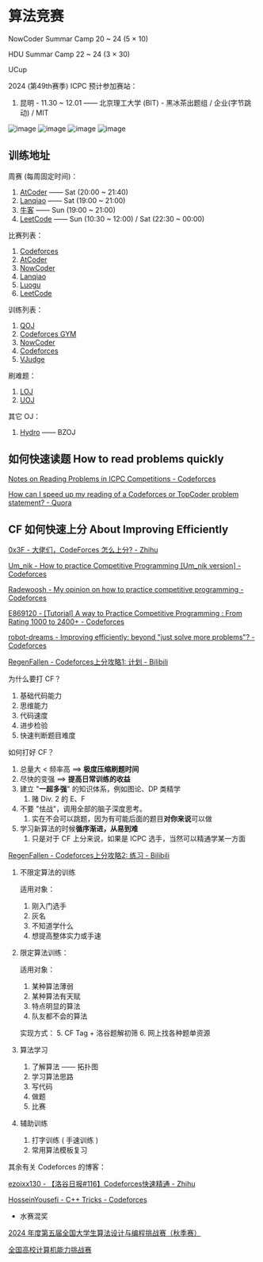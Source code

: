 # 算法竞赛

NowCoder Summar Camp 20 ~ 24 (5 × 10)

HDU Summar Camp 22 ~ 24 (3 × 30)

UCup


2024 (第49th赛季) ICPC 预计参加赛站：

1. 昆明 - 11.30 ~ 12.01 —— 北京理工大学 (BIT) - 黑冰茶出题组 / 企业(字节跳动) / MIT


![image](https://github.com/user-attachments/assets/8d8faea7-d886-480a-8ad7-9a62097214c7)
![image](https://github.com/user-attachments/assets/6a646bff-88a0-4276-baac-75236dd25912)
![image](https://github.com/user-attachments/assets/1a16d959-c1a3-4486-999a-69e89345f188)
![image](https://github.com/user-attachments/assets/2387715c-e385-45b2-8340-79fa9e45321a)



## 训练地址


周赛 (每周固定时间)：

1. [AtCoder](https://atcoder.jp/contests/) —— Sat (20:00 ~ 21:40)
2. [Lanqiao](https://www.lanqiao.cn/oj-contest/) —— Sat (19:00 ~ 21:00)
3. [牛客](https://ac.nowcoder.com/acm/contest/vip-index) —— Sun (19:00 ~ 21:00)
4. [LeetCode](https://leetcode.cn/contest/) —— Sun (10:30 ~ 12:00) / Sat (22:30 ~ 00:00)



比赛列表：

1. [Codeforces](https://codeforces.com/contests) 
2. [AtCoder](https://atcoder.jp/contests/) 
3. [NowCoder](https://ac.nowcoder.com/acm/contest/vip-index)
4. [Lanqiao](https://www.lanqiao.cn/oj-contest/) 
5. [Luogu](https://www.luogu.com.cn/contest/list) 
6. [LeetCode](https://leetcode.cn/contest/)


训练列表：


1. [QOJ](https://qoj.ac/) 
2. [Codeforces GYM](https://codeforces.com/gyms) 
3. [NowCoder](https://ac.nowcoder.com/acm/contest/vip-index) 
4. [Codeforces](https://codeforces.com/blog/entry/135252)
5. [VJudge](https://vjudge.net/contest) 


刷难题：
1. [LOJ](https://loj.ac/) 
2. [UOJ](https://uoj.ac/)


其它 OJ：
1. [Hydro](https://hydro.ac/) —— BZOJ


## 如何快速读题 How to read problems quickly

[Notes on Reading Problems in ICPC Competitions - Codeforces](https://codeforces.com/blog/entry/132486) 

[How can I speed up my reading of a Codeforces or TopCoder problem statement? - Quora](https://www.quora.com/How-can-I-speed-up-my-reading-of-a-Codeforces-or-TopCoder-problem-statement) 


## CF 如何快速上分 About Improving Efficiently

[0x3F - 大佬们，CodeForces 怎么上分? - Zhihu](https://www.zhihu.com/question/353734418/answer/2353160035) 

[Um_nik - How to practice Competitive Programming [Um_nik version] - Codeforces](https://codeforces.com/blog/entry/98806) 

[Radewoosh - My opinion on how to practice competitive programming - Codeforces](https://codeforces.com/blog/entry/91114) 

[E869120 - [Tutorial] A way to Practice Competitive Programming : From Rating 1000 to 2400+ - Codeforces](https://codeforces.com/blog/entry/66909) 

[robot-dreams - Improving efficiently: beyond "just solve more problems"? - Codeforces](https://codeforces.com/blog/entry/66715) 




[RegenFallen - Codeforces上分攻略1: 计划 - Bilibili](https://www.bilibili.com/video/BV1tK42117h4/) 

为什么要打 CF？

1. 基础代码能力
2. 思维能力
3. 代码速度
4. 进步检验
5. 快速判断题目难度


如何打好 CF？

1. 总量大 < 频率高 $\implies$ **极度压缩刷题时间**
2. 尽快的变强 $\implies$ **提高日常训练的收益**
3. 建立 "**一超多强**" 的知识体系，例如图论、DP 类精学
   1. 赌 Div. 2 的 E、F
4. 不要 "怯战"，调用全部的脑子深度思考。
   1. 实在不会可以跳题，因为有可能后面的题目**对你来说**可以做
5. 学习新算法的时候**循序渐进，从易到难**
   1. 只是对于 CF 上分来说，如果是 ICPC 选手，当然可以精通学某一方面



[RegenFallen - Codeforces上分攻略2: 练习 - Bilibili](https://www.bilibili.com/video/BV1Sx4y1174X/) 

1. 不限定算法的训练

    适用对象：
    1. 刚入门选手
    2. 灰名
    3. 不知道学什么
    4. 想提高整体实力或手速

2. 限定算法训练：
   
    适用对象：
   1. 某种算法薄弱
   2. 某种算法有天赋
   3. 特点明显的算法
   4. 队友都不会的算法

    实现方式：
    5. CF Tag + 洛谷题解初筛
    6. 网上找各种题单资源

3. 算法学习
   1. 了解算法 —— 拓扑图
   2. 学习算法思路
   3. 写代码
   4. 做题
   5. 比赛

4. 辅助训练
   1. 打字训练 ( 手速训练 )
   2. 常用算法模板复习





其余有关 Codeforces 的博客：

[ezoixx130 - 【洛谷日报#116】Codeforces快速精通 - Zhihu](https://zhuanlan.zhihu.com/p/71674596) 

[HosseinYousefi - C++ Tricks - Codeforces](https://codeforces.com/blog/entry/15643) 





- 水赛混奖


[2024 年度第五届全国大学生算法设计与编程挑战赛（秋季赛）](https://new.saikr.com/vse/adpc/2024/autumn?type=entry&t_id=5429105) 

[全国高校计算机能力挑战赛](https://www.ncccu.org.cn/index/User/user.html) 
